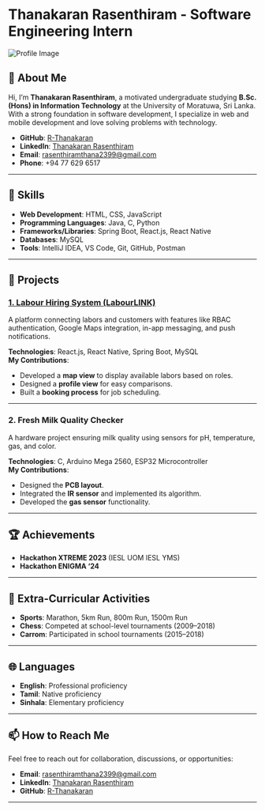 # Thanakaran Rasenthiram - Software Engineering Intern

![Profile Image](path/to/your/profilePhoto.jpg)

## 👋 About Me
Hi, I’m **Thanakaran Rasenthiram**, a motivated undergraduate studying **B.Sc. (Hons) in Information Technology** at the University of Moratuwa, Sri Lanka. With a strong foundation in software development, I specialize in web and mobile development and love solving problems with technology.

- **GitHub**: [R-Thanakaran](https://github.com/Thanakaran)
- **LinkedIn**: [Thanakaran Rasenthiram](https://www.linkedin.com/in/thanakaran-rasenthiram-b19652255/)
- **Email**: [rasenthiramthana2399@gmail.com](mailto:rasenthiramthana2399@gmail.com)
- **Phone**: +94 77 629 6517

---

## 🌟 Skills
- **Web Development**: HTML, CSS, JavaScript
- **Programming Languages**: Java, C, Python
- **Frameworks/Libraries**: Spring Boot, React.js, React Native
- **Databases**: MySQL
- **Tools**: IntelliJ IDEA, VS Code, Git, GitHub, Postman

---

## 🚀 Projects
### [1. Labour Hiring System (LabourLINK)](https://github.com/Thanakaran)
A platform connecting labors and customers with features like RBAC authentication, Google Maps integration, in-app messaging, and push notifications.

**Technologies**: React.js, React Native, Spring Boot, MySQL  
**My Contributions**:
- Developed a **map view** to display available labors based on roles.
- Designed a **profile view** for easy comparisons.
- Built a **booking process** for job scheduling.

---

### 2. Fresh Milk Quality Checker
A hardware project ensuring milk quality using sensors for pH, temperature, gas, and color.

**Technologies**: C, Arduino Mega 2560, ESP32 Microcontroller  
**My Contributions**:
- Designed the **PCB layout**.
- Integrated the **IR sensor** and implemented its algorithm.
- Developed the **gas sensor** functionality.

---

## 🏆 Achievements
- **Hackathon XTREME 2023** (IESL UOM IESL YMS)
- **Hackathon ENIGMA ‘24**

---

## 🎯 Extra-Curricular Activities
- **Sports**: Marathon, 5km Run, 800m Run, 1500m Run
- **Chess**: Competed at school-level tournaments (2009–2018)
- **Carrom**: Participated in school tournaments (2015–2018)

---

## 🌐 Languages
- **English**: Professional proficiency  
- **Tamil**: Native proficiency  
- **Sinhala**: Elementary proficiency  

---

## 📫 How to Reach Me
Feel free to reach out for collaboration, discussions, or opportunities:

- **Email**: [rasenthiramthana2399@gmail.com](mailto:rasenthiramthana2399@gmail.com)
- **LinkedIn**: [Thanakaran Rasenthiram](https://www.linkedin.com/in/thanakaran-rasenthiram-b19652255/)
- **GitHub**: [R-Thanakaran](https://github.com/Thanakaran)

---

